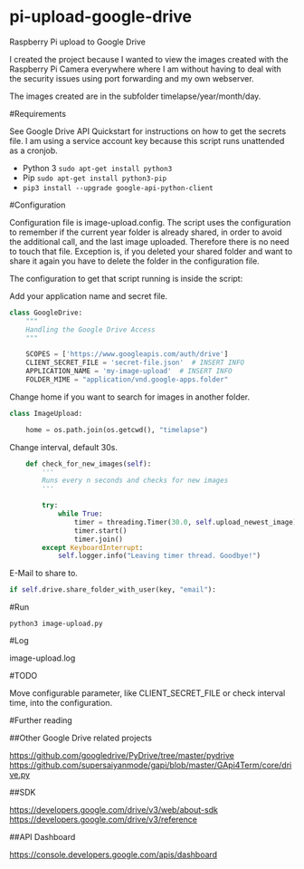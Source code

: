 # pi-upload-google-drive
Raspberry Pi upload to Google Drive

I created the project because I wanted to view the images created with the Raspberry Pi Camera everywhere where I am without having to deal with the security issues using port forwarding and my own webserver.

The images created are in the subfolder timelapse/year/month/day.

#Requirements

See Google Drive API Quickstart for instructions on how to get the secrets file.
I am using a service account key because this script runs unattended as a cronjob.

- Python 3 `sudo apt-get install python3`
- Pip `sudo apt-get install python3-pip`
- `pip3 install --upgrade google-api-python-client`

#Configuration

Configuration file is image-upload.config.
The script uses the configuration to remember if the current year folder is already shared, in order to avoid the additional call, and the last image uploaded.
Therefore there is no need to touch that file.
Exception is, if you deleted your shared folder and want to share it again you have to delete the folder in the configuration file.

The configuration to get that script running is inside the script:

Add your application name and secret file.
```python
class GoogleDrive:
    """
    Handling the Google Drive Access
    """

    SCOPES = ['https://www.googleapis.com/auth/drive']
    CLIENT_SECRET_FILE = 'secret-file.json'  # INSERT INFO
    APPLICATION_NAME = 'my-image-upload'  # INSERT INFO
    FOLDER_MIME = "application/vnd.google-apps.folder"
```
Change home if you want to search for images in another folder.
```python
class ImageUpload:

    home = os.path.join(os.getcwd(), "timelapse")
```
Change interval, default 30s.
```python
    def check_for_new_images(self):
        '''
        Runs every n seconds and checks for new images
        '''

        try:
            while True:
                timer = threading.Timer(30.0, self.upload_newest_image)  # CHANGE INTERVAL
                timer.start()
                timer.join()
        except KeyboardInterrupt:
            self.logger.info("Leaving timer thread. Goodbye!")
```
E-Mail to share to.
```python
if self.drive.share_folder_with_user(key, "email"):
```
#Run

`python3 image-upload.py`

#Log

image-upload.log

#TODO

Move configurable parameter, like CLIENT_SECRET_FILE or check interval time, into the configuration.

#Further reading

##Other Google Drive related projects

https://github.com/googledrive/PyDrive/tree/master/pydrive
https://github.com/supersaiyanmode/gapi/blob/master/GApi4Term/core/drive.py

##SDK

https://developers.google.com/drive/v3/web/about-sdk
https://developers.google.com/drive/v3/reference

##API Dashboard

https://console.developers.google.com/apis/dashboard
